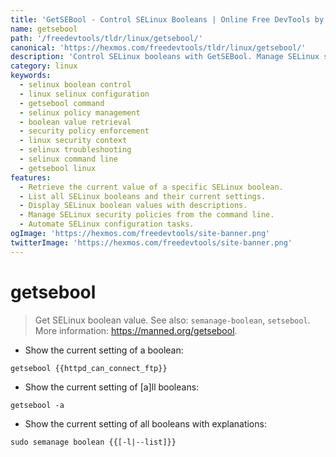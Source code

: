 ```yaml
---
title: 'GetSEBool - Control SELinux Booleans | Online Free DevTools by Hexmos'
name: getsebool
path: '/freedevtools/tldr/linux/getsebool/'
canonical: 'https://hexmos.com/freedevtools/tldr/linux/getsebool/'
description: 'Control SELinux booleans with GetSEBool. Manage SELinux security policies and enforce system security. Free online tool, no registration required.'
category: linux
keywords:
  - selinux boolean control
  - linux selinux configuration
  - getsebool command
  - selinux policy management
  - boolean value retrieval
  - security policy enforcement
  - linux security context
  - selinux troubleshooting
  - selinux command line
  - getsebool linux
features:
  - Retrieve the current value of a specific SELinux boolean.
  - List all SELinux booleans and their current settings.
  - Display SELinux boolean values with descriptions.
  - Manage SELinux security policies from the command line.
  - Automate SELinux configuration tasks.
ogImage: 'https://hexmos.com/freedevtools/site-banner.png'
twitterImage: 'https://hexmos.com/freedevtools/site-banner.png'
---
```


# getsebool

> Get SELinux boolean value.
> See also: `semanage-boolean`, `setsebool`.
> More information: <https://manned.org/getsebool>.

- Show the current setting of a boolean:

`getsebool {{httpd_can_connect_ftp}}`

- Show the current setting of [a]ll booleans:

`getsebool -a`

- Show the current setting of all booleans with explanations:

`sudo semanage boolean {{[-l|--list]}}`
